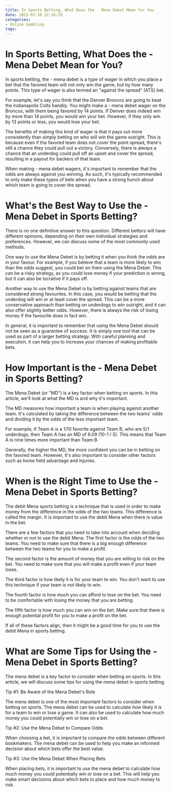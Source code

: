 ```yaml
---
title: In Sports Betting, What Does the   Mena Debet Mean for You 
date: 2023-01-30 22:16:19
categories:
- Online Gambling
tags:
---
```



#  In Sports Betting, What Does the - Mena Debet Mean for You? 

In sports betting, the - mena debet is a type of wager in which you place a bet that the favored team will not only win the game, but by how many points. This type of wager is also termed an "against the spread" (ATS) bet.

For example, let's say you think that the Denver Broncos are going to beat the Indianapolis Colts handily. You might make a - mena debet wager on the Broncos, with them being favored by 14 points. If Denver does indeed win by more than 14 points, you would win your bet. However, if they only win by 13 points or less, you would lose your bet.

The benefits of making this kind of wager is that it pays out more consistently than simply betting on who will win the game outright. This is because even if the favored team does not cover the point spread, there's still a chance they could pull out a victory. Conversely, there is always a chance that an underdog could pull off an upset and cover the spread, resulting in a payout for backers of that team.

When making - mena debet wagers, it's important to remember that the odds are always against you winning. As such, it's typically recommended to only make these types of bets when you have a strong hunch about which team is going to cover the spread.

#  What's the Best Way to Use the - Mena Debet in Sports Betting? 

There is no one definitive answer to this question. Different bettors will have different opinions, depending on their own individual strategies and preferences. However, we can discuss some of the most commonly used methods. 

One way to use the Mena Debet is by betting it when you think the odds are in your favour. For example, if you believe that a team is more likely to win than the odds suggest, you could bet on them using the Mena Debet. This can be a risky strategy, as you could lose money if your prediction is wrong, but it can also be lucrative if it pays off. 

Another way to use the Mena Debet is by betting against teams that are considered strong favourites. In this case, you would be betting that the underdog will win or at least cover the spread. This can be a more conservative approach than betting on underdogs to win outright, and it can also offer slightly better odds. However, there is always the risk of losing money if the favourite does in fact win. 

In general, it is important to remember that using the Mena Debet should not be seen as a guarantee of success. It is simply one tool that can be used as part of a larger betting strategy. With careful planning and execution, it can help you to increase your chances of making profitable bets.

#  How Important is the - Mena Debet in Sports Betting? 

<!--

-->

The Mena Debet (or "MD") is a key factor when betting on sports. In this article, we'll look at what the MD is and why it's important.

The MD measures how important a team is when playing against another team. It's calculated by taking the difference between the two teams' odds and dividing it by the odds of the less important team.

For example, if Team A is a 1/10 favorite against Team B, who are 5/1 underdogs, then Team A has an MD of 9.09 (10-1 / 5). This means that Team A is nine times more important than Team B.

Generally, the higher the MD, the more confident you can be in betting on the favored team. However, it's also important to consider other factors such as home field advantage and injuries.

#  When is the Right Time to Use the - Mena Debet in Sports Betting? 

The debit Mena sports betting is a technique that is used in order to make money from the difference in the odds of the two teams. This difference is called the margin. It is important to use the debit Mena when there is value in the bet. 

There are a few factors that you need to take into account when deciding whether or not to use the debit Mena. The first factor is the odds of the two teams. You need to make sure that there is a big enough difference between the two teams for you to make a profit. 

The second factor is the amount of money that you are willing to risk on the bet. You need to make sure that you will make a profit even if your team loses. 

The third factor is how likely it is for your team to win. You don’t want to use this technique if your team is not likely to win. 

The fourth factor is how much you can afford to lose on the bet. You need to be comfortable with losing the money that you are betting. 

The fifth factor is how much you can win on the bet. Make sure that there is enough potential profit for you to make a profit on the bet. 

If all of these factors align, then it might be a good time for you to use the debit Mena in sports betting.

#  What are Some Tips for Using the - Mena Debet in Sports Betting?

The mena debet is a key factor to consider when betting on sports. In this article, we will discuss some tips for using the mena debet in sports betting.

Tip #1: Be Aware of the Mena Debet's Role

The mena debet is one of the most important factors to consider when betting on sports. The mena debet can be used to calculate how likely it is for a team to win or lose a game. It can also be used to calculate how much money you could potentially win or lose on a bet.

Tip #2: Use the Mena Debet to Compare Odds

When choosing a bet, it is important to compare the odds between different bookmakers. The mena debet can be used to help you make an informed decision about which bets offer the best value.

Tip #3: Use the Mena Debet When Placing Bets

When placing bets, it is important to use the mena debet to calculate how much money you could potentially win or lose on a bet. This will help you make smart decisions about which bets to place and how much money to risk.